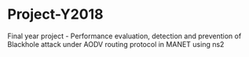 # Project-Y2018
Final year project - Performance evaluation, detection and prevention of Blackhole attack under AODV  routing protocol in MANET using ns2
